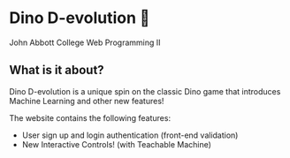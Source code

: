 # Dino D-evolution :t-rex:
John Abbott College Web Programming II

## What is it about?
Dino D-evolution is a unique spin on the classic Dino game that introduces Machine Learning and other new features!

The website contains the following features:
- User sign up and login authentication (front-end validation)
- New Interactive Controls! (with Teachable Machine)

